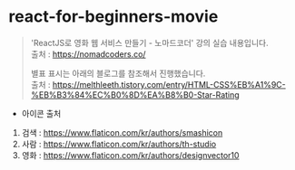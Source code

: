 # react-for-beginners-movie
>'ReactJS로 영화 웹 서비스 만들기 - 노마드코더' 강의 실습 내용입니다. <br/>
>출처 : https://nomadcoders.co/<br/>
>
>별표 표시는 아래의 블로그를 참조해서 진행했습니다. <br/>
>출처 : https://melthleeth.tistory.com/entry/HTML-CSS%EB%A1%9C-%EB%B3%84%EC%B0%8D%EA%B8%B0-Star-Rating
>
* 아이콘 출처 <br/>
 1) 검색 : https://www.flaticon.com/kr/authors/smashicon
 2) 사람 : https://www.flaticon.com/kr/authors/th-studio
 3) 영화 : https://www.flaticon.com/kr/authors/designvector10
